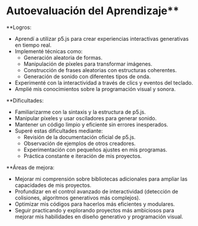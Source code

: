 #####
# Autoevaluación del Aprendizaje**

**Logros:

- Aprendí a utilizar p5.js para crear experiencias interactivas generativas en tiempo real.
- Implementé técnicas como:
  - Generación aleatoria de formas.
  - Manipulación de píxeles para transformar imágenes.
  - Construcción de frases aleatorias con estructuras coherentes.
  - Generación de sonido con diferentes tipos de onda.
- Experimenté con la interactividad a través de clics y eventos del teclado.
- Amplié mis conocimientos sobre la programación visual y sonora.

**Dificultades:

- Familiarizarme con la sintaxis y la estructura de p5.js.
- Manipular píxeles y usar osciladores para generar sonido.
- Mantener un código limpio y eficiente sin errores inesperados.
- Superé estas dificultades mediante:
  - Revisión de la documentación oficial de p5.js.
  - Observación de ejemplos de otros creadores.
  - Experimentación con pequeños ajustes en mis programas.
  - Práctica constante e iteración de mis proyectos.

**Áreas de mejora:
- Mejorar mi comprensión sobre bibliotecas adicionales para ampliar las capacidades de mis proyectos.
- Profundizar en el control avanzado de interactividad (detección de colisiones, algoritmos generativos más complejos).
- Optimizar mis códigos para hacerlos más eficientes y modulares.
- Seguir practicando y explorando proyectos más ambiciosos para mejorar mis habilidades en diseño generativo y programación visual.

